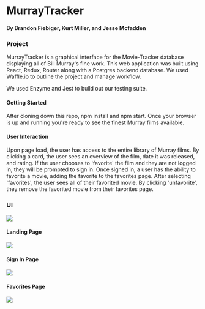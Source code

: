 # MurrayTracker

#### By Brandon Fiebiger, Kurt Miller, and Jesse Mcfadden

### Project

MurrayTracker is a graphical interface for the Movie-Tracker database displaying all of Bill Murray's fine work. This web application was built using React, Redux, Router along with a Postgres backend database. We used Waffle.io to outline the project and manage workflow.

We used Enzyme and Jest to build out our testing suite.

#### Getting Started

After cloning down this repo, npm install and npm start. Once your browser is up and running you're ready to see the finest Murray films available.

#### User Interaction

Upon page load, the user has access to the entire library of Murray films. By clicking a card, the user sees an overview of the film, date it was released, and rating. If the user chooses to 'favorite' the film and they are not logged in, they will be prompted to sign in. Once signed in, a user has the ability to favorite a movie, adding the favorite to the favorites page. After selecting 'favorites', the user sees all of their favorited movie. By clicking 'unfavorite', they remove the favorited movie from their favorites page.

### UI

<img src="https://github.com/kmiller9393/movie-tracker/blob/master/UI.gif">

#### Landing Page

<img src="https://github.com/kmiller9393/movie-tracker/blob/master/LandingPage.png">

#### Sign In Page

<img src="https://github.com/kmiller9393/movie-tracker/blob/master/SignInPage.png">

#### Favorites Page

<img src="https://github.com/kmiller9393/movie-tracker/blob/master/FavoritesPage.png">
